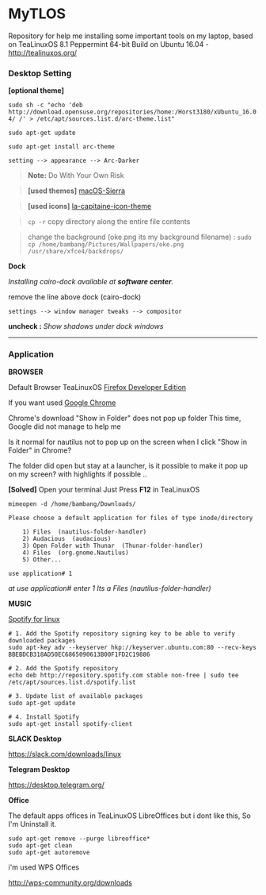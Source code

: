 # MyTLOS
Repository for help me installing some important tools on my laptop, based on TeaLinuxOS 8.1 Peppermint 64-bit Build on Ubuntu 16.04 - http://tealinuxos.org/

### Desktop Setting
**[optional theme]**

`sudo sh -c "echo 'deb http://download.opensuse.org/repositories/home:/Horst3180/xUbuntu_16.04/ /' > /etc/apt/sources.list.d/arc-theme.list"`

`sudo apt-get update`

`sudo apt-get install arc-theme`

`setting --> appearance --> Arc-Darker`

> **Note:** Do With Your Own Risk

>**[used themes]**
[macOS-Sierra](https://github.com/B00merang-Project/macOS-Sierra)

>**[used icons]**
[la-capitaine-icon-theme](https://github.com/keeferrourke/la-capitaine-icon-theme)

>`cp -r` copy directory along the entire file contents

>change the background (oke.png its my background filename) :
`sudo cp /home/bambang/Pictures/Wallpapers/oke.png /usr/share/xfce4/backdrops/`

**Dock**

*Installing cairo-dock available at **software center**.*

remove the line above dock (cairo-dock)

`settings --> window manager tweaks --> compositor`

**uncheck :** *Show shadows under dock windows*

------

### Application

**BROWSER**

Default Browser TeaLinuxOS [Firefox Developer Edition](https://www.mozilla.org/en-US/firefox/developer/)

If you want used [Google Chrome](https://www.google.com/chrome/browser/desktop/index.html)

Chrome's download "Show in Folder" does not pop up folder
This time, Google did not manage to help me

Is it normal for nautilus not to pop up on the screen when I click "Show in Folder" in Chrome?

The folder did open but stay at a launcher, is it possible to make it pop up on my screen? with highlights if possible ..

**[Solved]** Open your terminal Just Press **F12** in TeaLinuxOS

`mimeopen -d /home/bambang/Downloads/`

```
Please choose a default application for files of type inode/directory

	1) Files  (nautilus-folder-handler)
	2) Audacious  (audacious)
	3) Open Folder with Thunar  (Thunar-folder-handler)
	4) Files  (org.gnome.Nautilus)
	5) Other...

use application# 1

```
*at use application# enter 1 Its a Files  (nautilus-folder-handler)*


**MUSIC**

[Spotify for linux](https://www.spotify.com/id/download/linux/)

```
# 1. Add the Spotify repository signing key to be able to verify downloaded packages
sudo apt-key adv --keyserver hkp://keyserver.ubuntu.com:80 --recv-keys BBEBDCB318AD50EC6865090613B00F1FD2C19886

# 2. Add the Spotify repository
echo deb http://repository.spotify.com stable non-free | sudo tee /etc/apt/sources.list.d/spotify.list

# 3. Update list of available packages
sudo apt-get update

# 4. Install Spotify
sudo apt-get install spotify-client

```

**SLACK Desktop**

https://slack.com/downloads/linux

**Telegram Desktop**

https://desktop.telegram.org/

**Office**

The default apps offices in TeaLinuxOS LibreOffices but i dont like this, So I'm Uninstall it.

```
sudo apt-get remove --purge libreoffice*
sudo apt-get clean
sudo apt-get autoremove

```

i'm used WPS Offices

http://wps-community.org/downloads
